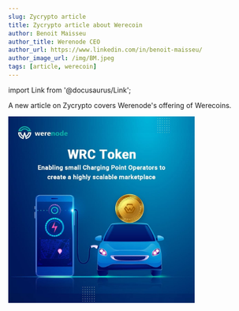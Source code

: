```yaml
---
slug: Zycrypto article
title: Zycrypto article about Werecoin
author: Benoit Maisseu
author_title: Werenode CEO
author_url: https://www.linkedin.com/in/benoit-maisseu/
author_image_url: /img/BM.jpeg
tags: [article, werecoin]
---
```


import Link from '@docusaurus/Link';

A new <Link to='https://zycrypto.com/werenode-has-launched-the-ico-of-wrc-token-on-14th-february-2022/'>article</Link> on Zycrypto covers Werenode's offering of Werecoins.

<img width="75%" align="center" src="photo_2022-02-10_14-06-18.jpg"> </img>

